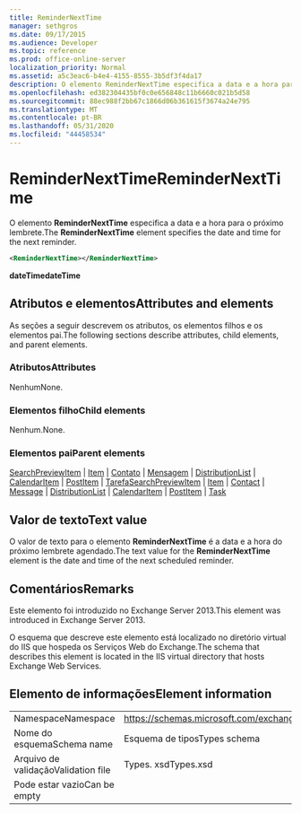 ```yaml
---
title: ReminderNextTime
manager: sethgros
ms.date: 09/17/2015
ms.audience: Developer
ms.topic: reference
ms.prod: office-online-server
localization_priority: Normal
ms.assetid: a5c3eac6-b4e4-4155-8555-3b5df3f4da17
description: O elemento ReminderNextTime especifica a data e a hora para o próximo lembrete.
ms.openlocfilehash: ed382304435bf0c0e656848c11b6660c021b5d58
ms.sourcegitcommit: 88ec988f2bb67c1866d06b361615f3674a24e795
ms.translationtype: MT
ms.contentlocale: pt-BR
ms.lasthandoff: 05/31/2020
ms.locfileid: "44458534"
---
```

# <a name="remindernexttime"></a><span data-ttu-id="3554b-103">ReminderNextTime</span><span class="sxs-lookup"><span data-stu-id="3554b-103">ReminderNextTime</span></span>

<span data-ttu-id="3554b-104">O elemento **ReminderNextTime** especifica a data e a hora para o próximo lembrete.</span><span class="sxs-lookup"><span data-stu-id="3554b-104">The **ReminderNextTime** element specifies the date and time for the next reminder.</span></span> 
  
```XML
<ReminderNextTime></ReminderNextTime>
```

 <span data-ttu-id="3554b-105">**dateTime**</span><span class="sxs-lookup"><span data-stu-id="3554b-105">**dateTime**</span></span>
## <a name="attributes-and-elements"></a><span data-ttu-id="3554b-106">Atributos e elementos</span><span class="sxs-lookup"><span data-stu-id="3554b-106">Attributes and elements</span></span>

<span data-ttu-id="3554b-107">As seções a seguir descrevem os atributos, os elementos filhos e os elementos pai.</span><span class="sxs-lookup"><span data-stu-id="3554b-107">The following sections describe attributes, child elements, and parent elements.</span></span>
  
### <a name="attributes"></a><span data-ttu-id="3554b-108">Atributos</span><span class="sxs-lookup"><span data-stu-id="3554b-108">Attributes</span></span>

<span data-ttu-id="3554b-109">Nenhum</span><span class="sxs-lookup"><span data-stu-id="3554b-109">None.</span></span>
  
### <a name="child-elements"></a><span data-ttu-id="3554b-110">Elementos filho</span><span class="sxs-lookup"><span data-stu-id="3554b-110">Child elements</span></span>

<span data-ttu-id="3554b-111">Nenhum.</span><span class="sxs-lookup"><span data-stu-id="3554b-111">None.</span></span>
  
### <a name="parent-elements"></a><span data-ttu-id="3554b-112">Elementos pai</span><span class="sxs-lookup"><span data-stu-id="3554b-112">Parent elements</span></span>

<span data-ttu-id="3554b-113">[SearchPreviewItem](searchpreviewitem.md)  |  [Item](item.md)  |  [Contato](contact.md)  |  [Mensagem](message-ex15websvcsotherref.md)  |  [DistributionList](distributionlist.md)  |  [CalendarItem](calendaritem.md)  |  [PostItem](postitem.md)  |  [Tarefa](task.md)</span><span class="sxs-lookup"><span data-stu-id="3554b-113">[SearchPreviewItem](searchpreviewitem.md) | [Item](item.md) | [Contact](contact.md) | [Message](message-ex15websvcsotherref.md) | [DistributionList](distributionlist.md) | [CalendarItem](calendaritem.md) | [PostItem](postitem.md) | [Task](task.md)</span></span>
  
## <a name="text-value"></a><span data-ttu-id="3554b-114">Valor de texto</span><span class="sxs-lookup"><span data-stu-id="3554b-114">Text value</span></span>

<span data-ttu-id="3554b-115">O valor de texto para o elemento **ReminderNextTime** é a data e a hora do próximo lembrete agendado.</span><span class="sxs-lookup"><span data-stu-id="3554b-115">The text value for the **ReminderNextTime** element is the date and time of the next scheduled reminder.</span></span> 
  
## <a name="remarks"></a><span data-ttu-id="3554b-116">Comentários</span><span class="sxs-lookup"><span data-stu-id="3554b-116">Remarks</span></span>

<span data-ttu-id="3554b-117">Este elemento foi introduzido no Exchange Server 2013.</span><span class="sxs-lookup"><span data-stu-id="3554b-117">This element was introduced in Exchange Server 2013.</span></span>
  
<span data-ttu-id="3554b-118">O esquema que descreve este elemento está localizado no diretório virtual do IIS que hospeda os Serviços Web do Exchange.</span><span class="sxs-lookup"><span data-stu-id="3554b-118">The schema that describes this element is located in the IIS virtual directory that hosts Exchange Web Services.</span></span>
  
## <a name="element-information"></a><span data-ttu-id="3554b-119">Elemento de informações</span><span class="sxs-lookup"><span data-stu-id="3554b-119">Element information</span></span>

|||
|:-----|:-----|
|<span data-ttu-id="3554b-120">Namespace</span><span class="sxs-lookup"><span data-stu-id="3554b-120">Namespace</span></span>  <br/> |https://schemas.microsoft.com/exchange/services/2006/types  <br/> |
|<span data-ttu-id="3554b-121">Nome do esquema</span><span class="sxs-lookup"><span data-stu-id="3554b-121">Schema name</span></span>  <br/> |<span data-ttu-id="3554b-122">Esquema de tipos</span><span class="sxs-lookup"><span data-stu-id="3554b-122">Types schema</span></span>  <br/> |
|<span data-ttu-id="3554b-123">Arquivo de validação</span><span class="sxs-lookup"><span data-stu-id="3554b-123">Validation file</span></span>  <br/> |<span data-ttu-id="3554b-124">Types. xsd</span><span class="sxs-lookup"><span data-stu-id="3554b-124">Types.xsd</span></span>  <br/> |
|<span data-ttu-id="3554b-125">Pode estar vazio</span><span class="sxs-lookup"><span data-stu-id="3554b-125">Can be empty</span></span>  <br/> ||
   

